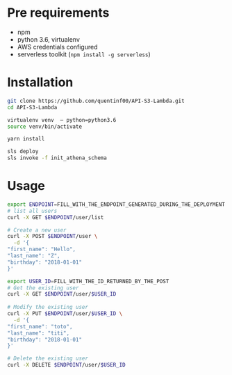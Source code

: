 # Pre requirements

- npm
- python 3.6, virtualenv
- AWS credentials configured
- serverless toolkit (`npm install -g serverless`)

# Installation


```bash
git clone https://github.com/quentinf00/API-S3-Lambda.git
cd API-S3-Lambda

virtualenv venv  — python=python3.6
source venv/bin/activate

yarn install

sls deploy
sls invoke -f init_athena_schema
```

# Usage

```bash
export ENDPOINT=FILL_WITH_THE_ENDPOINT_GENERATED_DURING_THE_DEPLOYMENT # e.g https://....amazonaws.com/dev
# list all users
curl -X GET $ENDPOINT/user/list

# Create a new user
curl -X POST $ENDPOINT/user \
  -d '{
"first_name": "Hello",
"last_name": "Z",
"birthday": "2018-01-01"
}'

export USER_ID=FILL_WITH_THE_ID_RETURNED_BY_THE_POST
# Get the existing user
curl -X GET $ENDPOINT/user/$USER_ID
  
# Modify the existing user
curl -X PUT $ENDPOINT/user/$USER_ID \
  -d '{
"first_name": "toto",
"last_name": "titi",
"birthday": "2018-01-01"
}'

# Delete the existing user
curl -X DELETE $ENDPOINT/user/$USER_ID
```